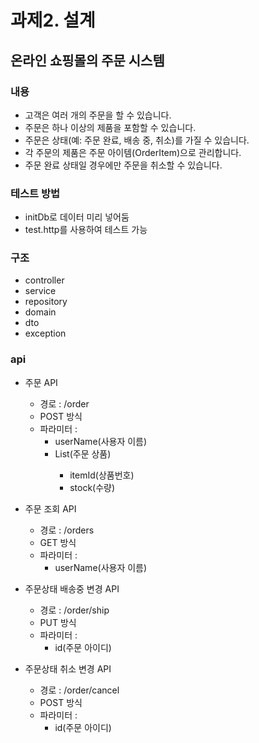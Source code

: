 # 과제2. 설계

## 온라인 쇼핑몰의 주문 시스템
### 내용

- 고객은 여러 개의 주문을 할 수 있습니다.
- 주문은 하나 이상의 제품을 포함할 수 있습니다.
- 주문은 상태(예: 주문 완료, 배송 중, 취소)를 가질 수 있습니다.
- 각 주문의 제품은 주문 아이템(OrderItem)으로 관리합니다.
- 주문 완료 상태일 경우에만 주문을 취소할 수 있습니다.

### 테스트 방법 
- initDb로 데이터 미리 넣어둠 
- test.http를 사용하여 테스트 가능

### 구조
- controller
- service
- repository
- domain
- dto
- exception

### api 

- 주문 API
  - 경로 : /order
  - POST 방식
  - 파라미터 : 
    - userName(사용자 이름)
    - List<OrderItemRequest>(주문 상품)
      - itemId(상품번호)
      - stock(수량)


- 주문 조회 API 
  - 경로 : /orders
  - GET 방식
  - 파라미터 :
    - userName(사용자 이름)


- 주문상태 배송중 변경 API
  - 경로 : /order/ship
  - PUT 방식
  - 파라미터 :
    - id(주문 아이디)


- 주문상태 취소 변경 API
  - 경로 : /order/cancel
  - POST 방식
  - 파라미터 :
    - id(주문 아이디)

